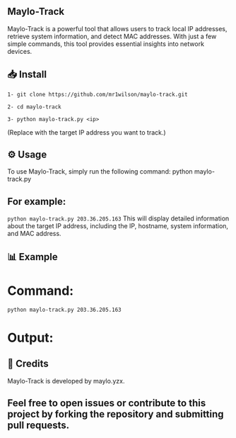 ## Maylo-Track
Maylo-Track is a powerful tool that allows users to track local IP addresses, retrieve system information, and detect MAC addresses. With just a few simple commands, this tool provides essential insights into network devices.

## 📥 Install
`1- git clone https://github.com/mr1wilson/maylo-track.git`

`2- cd maylo-track`

`3- python maylo-track.py <ip>`

(Replace <ip> with the target IP address you want to track.)

## ⚙️ Usage
To use Maylo-Track, simply run the following command:
python maylo-track.py <ip>
## For example:
`python maylo-track.py 203.36.205.163`
This will display detailed information about the target IP address, including the IP, hostname, system information, and MAC address.

## 📊 Example

# Command:

`python maylo-track.py 203.36.205.163`

# Output:

## 📝 Credits
Maylo-Track is developed by maylo.yzx.

## Feel free to open issues or contribute to this project by forking the repository and submitting pull requests.
